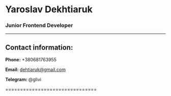# **Yaroslav Dekhtiaruk**
### Junior Frontend Developer

*******************************

## **Contact information:**

**Phone:** +380681763955  

**Email:** dehtiaruk@gmail.com  

**Telegram:** @glivi

===============================